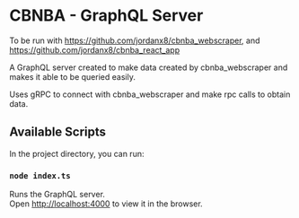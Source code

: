 # CBNBA - GraphQL Server

To be run with https://github.com/jordanx8/cbnba_webscraper, and https://github.com/jordanx8/cbnba_react_app

A GraphQL server created to make data created by cbnba_webscraper and makes it able to be queried easily.

Uses gRPC to connect with cbnba_webscraper and make rpc calls to obtain data.

## Available Scripts

In the project directory, you can run:

### `node index.ts`

Runs the GraphQL server.\
Open [http://localhost:4000](http://localhost:4000) to view it in the browser.
